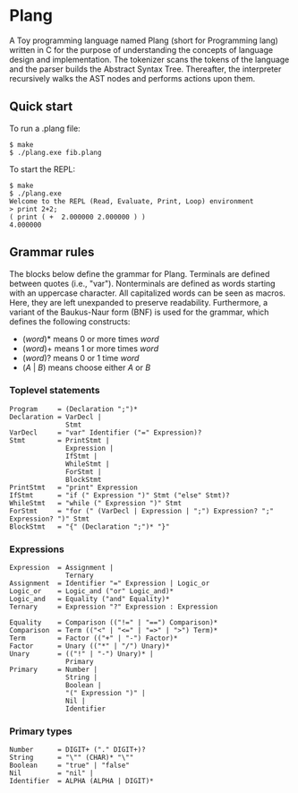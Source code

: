 # Plang
A Toy programming language named Plang (short for Programming lang) written in C for the purpose of understanding the concepts of language design and implementation. 
The tokenizer scans the tokens of the language and the parser builds the Abstract Syntax Tree. Thereafter, the interpreter recursively walks the AST nodes and performs actions upon them. 

## Quick start
To run a .plang file:
```
$ make
$ ./plang.exe fib.plang
``` 
To start the REPL:
```
$ make
$ ./plang.exe
Welcome to the REPL (Read, Evaluate, Print, Loop) environment
> print 2+2;
( print ( +  2.000000 2.000000 ) )
4.000000
``` 

## Grammar rules
The blocks below define the grammar for Plang.
Terminals are defined between quotes (i.e., "var"). Nonterminals are defined as words starting with an uppercase character.
All capitalized words can be seen as macros. Here, they are left unexpanded to preserve readability. 
Furthermore, a variant of the Baukus-Naur form (BNF) is used for the grammar, which defines the following constructs:
- (*word*)* means 0 or more times *word*
- (*word*)+ means 1 or more times *word*
- (*word*)? means 0 or 1 time *word*
- (*A* | *B*) means choose either *A* or *B*

### Toplevel statements
```ABNF
Program     = (Declaration ";")*
Declaration = VarDecl | 
              Stmt
VarDecl     = "var" Identifier ("=" Expression)?
Stmt        = PrintStmt | 
              Expression |
              IfStmt |
              WhileStmt |
              ForStmt |
              BlockStmt
PrintStmt   = "print" Expression
IfStmt      = "if (" Expression ")" Stmt ("else" Stmt)?
WhileStmt   = "while (" Expression ")" Stmt
ForStmt     = "for (" (VarDecl | Expression | ";") Expression? ";" Expression? ")" Stmt
BlockStmt   = "{" (Declaration ";")* "}"
```

### Expressions
```ABNF
Expression  = Assignment |
              Ternary
Assignment  = Identifier "=" Expression | Logic_or
Logic_or    = Logic_and ("or" Logic_and)*
Logic_and   = Equality ("and" Equality)*
Ternary     = Expression "?" Expression : Expression

Equality    = Comparison (("!=" | "==") Comparison)*
Comparison  = Term (("<" | "<=" | "=>" | ">") Term)*
Term        = Factor (("+" | "-") Factor)*
Factor      = Unary (("*" | "/") Unary)*
Unary       = (("!" | "-") Unary)* |
              Primary
Primary     = Number |
              String |
              Boolean |
              "(" Expression ")" |
              Nil |
              Identifier
```

### Primary types 
```ABNF
Number      = DIGIT+ ("." DIGIT+)?
String      = "\"" (CHAR)* "\""
Boolean     = "true" | "false"
Nil         = "nil" |
Identifier  = ALPHA (ALPHA | DIGIT)*
```

